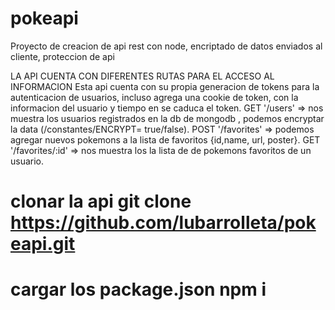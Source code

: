 # pokeapi
Proyecto de creacion de api rest con node, encriptado de datos enviados al cliente, proteccion de api

LA API CUENTA CON DIFERENTES RUTAS PARA EL ACCESO AL INFORMACION
Esta api cuenta con su propia generacion de tokens para la autenticacion de usuarios, incluso agrega una cookie de token, con la informacion del usuario y tiempo en se caduca el token.
GET '/users' => nos muestra los usuarios registrados en la db de mongodb , podemos encryptar la data (/constantes/ENCRYPT= true/false).
POST '/favorites' => podemos agregar nuevos pokemons a la lista de favoritos {id,name, url, poster}.
GET '/favorites/:id' => nos muestra los la lista de de pokemons favoritos de un usuario.

# clonar la api git clone https://github.com/lubarrolleta/pokeapi.git
# cargar los package.json npm i